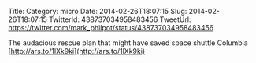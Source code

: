 Title: 
Category: micro
Date: 2014-02-26T18:07:15
Slug: 2014-02-26T18:07:15
TwitterId: 438737034958483456
TweetUrl: https://twitter.com/mark_philpot/status/438737034958483456

The audacious rescue plan that might have saved space shuttle Columbia [http://ars.to/1lXk9ki](http://ars.to/1lXk9ki)